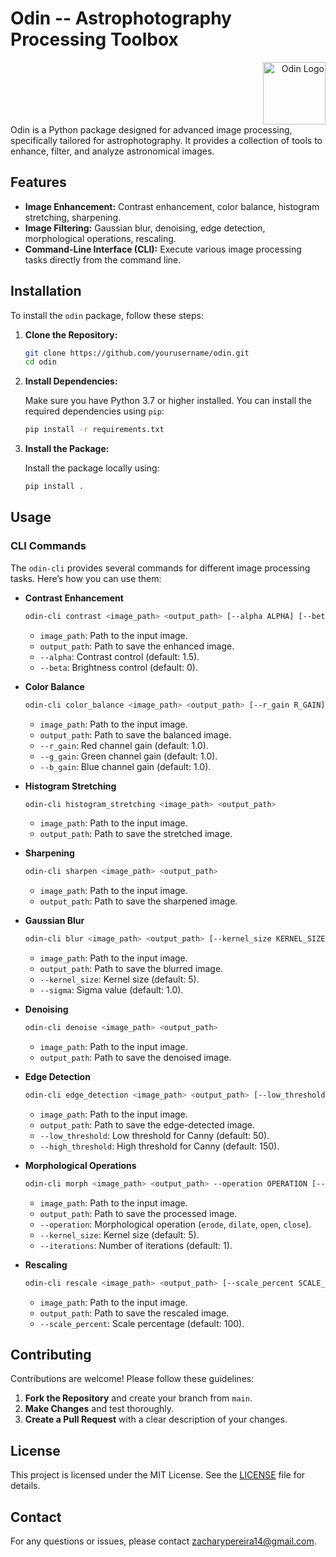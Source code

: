 # Odin -- Astrophotography Processing Toolbox

<div style="text-align: right;">
  <img src="https://github.com/ZachPereira14/odin/raw/main/odin_icon.ico" alt="Odin Logo" width="100">
</div> Odin is a Python package designed for advanced image processing, specifically tailored for astrophotography. It provides a collection of tools to enhance, filter, and analyze astronomical images.

## Features

- **Image Enhancement:** Contrast enhancement, color balance, histogram stretching, sharpening.
- **Image Filtering:** Gaussian blur, denoising, edge detection, morphological operations, rescaling.
- **Command-Line Interface (CLI):** Execute various image processing tasks directly from the command line.

## Installation

To install the `odin` package, follow these steps:

1. **Clone the Repository:**

   ```bash
   git clone https://github.com/yourusername/odin.git
   cd odin
   ```

2. **Install Dependencies:**

   Make sure you have Python 3.7 or higher installed. You can install the required dependencies using `pip`:

   ```bash
   pip install -r requirements.txt
   ```

3. **Install the Package:**

   Install the package locally using:

   ```bash
   pip install .
   ```

## Usage

### CLI Commands

The `odin-cli` provides several commands for different image processing tasks. Here’s how you can use them:

- **Contrast Enhancement**

  ```bash
  odin-cli contrast <image_path> <output_path> [--alpha ALPHA] [--beta BETA]
  ```

  - `image_path`: Path to the input image.
  - `output_path`: Path to save the enhanced image.
  - `--alpha`: Contrast control (default: 1.5).
  - `--beta`: Brightness control (default: 0).

- **Color Balance**

  ```bash
  odin-cli color_balance <image_path> <output_path> [--r_gain R_GAIN] [--g_gain G_GAIN] [--b_gain B_GAIN]
  ```

  - `image_path`: Path to the input image.
  - `output_path`: Path to save the balanced image.
  - `--r_gain`: Red channel gain (default: 1.0).
  - `--g_gain`: Green channel gain (default: 1.0).
  - `--b_gain`: Blue channel gain (default: 1.0).

- **Histogram Stretching**

  ```bash
  odin-cli histogram_stretching <image_path> <output_path>
  ```

  - `image_path`: Path to the input image.
  - `output_path`: Path to save the stretched image.

- **Sharpening**

  ```bash
  odin-cli sharpen <image_path> <output_path>
  ```

  - `image_path`: Path to the input image.
  - `output_path`: Path to save the sharpened image.

- **Gaussian Blur**

  ```bash
  odin-cli blur <image_path> <output_path> [--kernel_size KERNEL_SIZE] [--sigma SIGMA]
  ```

  - `image_path`: Path to the input image.
  - `output_path`: Path to save the blurred image.
  - `--kernel_size`: Kernel size (default: 5).
  - `--sigma`: Sigma value (default: 1.0).

- **Denoising**

  ```bash
  odin-cli denoise <image_path> <output_path>
  ```

  - `image_path`: Path to the input image.
  - `output_path`: Path to save the denoised image.

- **Edge Detection**

  ```bash
  odin-cli edge_detection <image_path> <output_path> [--low_threshold LOW_THRESHOLD] [--high_threshold HIGH_THRESHOLD]
  ```

  - `image_path`: Path to the input image.
  - `output_path`: Path to save the edge-detected image.
  - `--low_threshold`: Low threshold for Canny (default: 50).
  - `--high_threshold`: High threshold for Canny (default: 150).

- **Morphological Operations**

  ```bash
  odin-cli morph <image_path> <output_path> --operation OPERATION [--kernel_size KERNEL_SIZE] [--iterations ITERATIONS]
  ```

  - `image_path`: Path to the input image.
  - `output_path`: Path to save the processed image.
  - `--operation`: Morphological operation (`erode`, `dilate`, `open`, `close`).
  - `--kernel_size`: Kernel size (default: 5).
  - `--iterations`: Number of iterations (default: 1).

- **Rescaling**

  ```bash
  odin-cli rescale <image_path> <output_path> [--scale_percent SCALE_PERCENT]
  ```

  - `image_path`: Path to the input image.
  - `output_path`: Path to save the rescaled image.
  - `--scale_percent`: Scale percentage (default: 100).

## Contributing

Contributions are welcome! Please follow these guidelines:

1. **Fork the Repository** and create your branch from `main`.
2. **Make Changes** and test thoroughly.
3. **Create a Pull Request** with a clear description of your changes.

## License

This project is licensed under the MIT License. See the [LICENSE](LICENSE) file for details.

## Contact

For any questions or issues, please contact [zacharypereira14@gmail.com](mailto:zacharypereira14@gmail.com).
